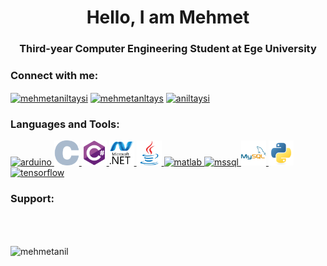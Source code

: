 <h1 align="center">Hello, I am Mehmet</h1>
<h3 align="center">Third-year Computer Engineering Student at Ege University</h3>

<h3 align="left">Connect with me:</h3>
<p align="left">
<a href="https://linkedin.com/in/mehmetaniltaysi" target="blank"><img align="center" src="https://cdn.jsdelivr.net/npm/simple-icons@3.0.1/icons/linkedin.svg" alt="mehmetaniltaysi" height="30" width="40" /></a>
<a href="https://kaggle.com/mehmetanltays" target="blank"><img align="center" src="https://cdn.jsdelivr.net/npm/simple-icons@3.0.1/icons/kaggle.svg" alt="mehmetanltays" height="30" width="40" /></a>
<a href="https://www.hackerrank.com/aniltaysi" target="blank"><img align="center" src="https://cdn.jsdelivr.net/npm/simple-icons@3.0.1/icons/hackerrank.svg" alt="aniltaysi" height="30" width="40" /></a>
</p>

<h3 align="left">Languages and Tools:</h3>
<p align="left"> <a href="https://www.arduino.cc/" target="_blank"> <img src="https://cdn.worldvectorlogo.com/logos/arduino-1.svg" alt="arduino" width="40" height="40"/> </a> <a href="https://www.cprogramming.com/" target="_blank"> <img src="https://raw.githubusercontent.com/devicons/devicon/master/icons/c/c-original.svg" alt="c" width="40" height="40"/> </a> <a href="https://www.w3schools.com/cs/" target="_blank"> <img src="https://raw.githubusercontent.com/devicons/devicon/master/icons/csharp/csharp-original.svg" alt="csharp" width="40" height="40"/> </a> <a href="https://dotnet.microsoft.com/" target="_blank"> <img src="https://raw.githubusercontent.com/devicons/devicon/master/icons/dot-net/dot-net-original-wordmark.svg" alt="dotnet" width="40" height="40"/> </a> <a href="https://www.java.com" target="_blank"> <img src="https://raw.githubusercontent.com/devicons/devicon/master/icons/java/java-original.svg" alt="java" width="40" height="40"/> </a> <a href="https://www.mathworks.com/" target="_blank"> <img src="https://raw.githubusercontent.com/simple-icons/simple-icons/master/icons/mathworks.svg" alt="matlab" width="40" height="40"/> </a> <a href="https://www.microsoft.com/en-us/sql-server" target="_blank"> <img src="https://cdn.worldvectorlogo.com/logos/microsoft-sql-server.svg" alt="mssql" width="40" height="40"/> </a> <a href="https://www.mysql.com/" target="_blank"> <img src="https://raw.githubusercontent.com/devicons/devicon/master/icons/mysql/mysql-original-wordmark.svg" alt="mysql" width="40" height="40"/> </a> <a href="https://www.python.org" target="_blank"> <img src="https://raw.githubusercontent.com/devicons/devicon/master/icons/python/python-original.svg" alt="python" width="40" height="40"/> </a> <a href="https://www.tensorflow.org" target="_blank"> <img src="https://www.vectorlogo.zone/logos/tensorflow/tensorflow-icon.svg" alt="tensorflow" width="40" height="40"/> </a> </p>

<h3 align="left">Support:</h3>
<br><br>

<p><img align="center" src="https://github-readme-stats.vercel.app/api/top-langs?username=mehmetanil&show_icons=true&title_color=c51b26&text_color=0e02bb&locale=en&layout=compact" alt="mehmetanil" /></p>
